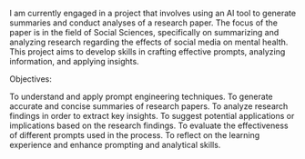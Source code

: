 I am currently engaged in a project that involves using an AI tool to generate summaries and conduct analyses of a research paper. 
The focus of the paper is in the field of Social Sciences, specifically on summarizing and analyzing research regarding the 
effects of social media on mental health. This project aims to develop skills in crafting effective prompts, analyzing 
information, and applying insights.

Objectives:

To understand and apply prompt engineering techniques.
To generate accurate and concise summaries of research papers.
To analyze research findings in order to extract key insights.
To suggest potential applications or implications based on the research findings.
To evaluate the effectiveness of different prompts used in the process.
To reflect on the learning experience and enhance prompting and analytical skills.
